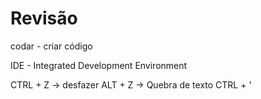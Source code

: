 # Revisão

codar - criar código

IDE - Integrated Development Environment

CTRL + Z -> desfazer
ALT + Z -> Quebra de texto
CTRL + '